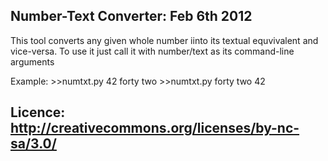 Number-Text Converter: Feb 6th 2012
-----------------------------------------------------------
This tool converts any given whole number iinto its textual equvivalent and vice-versa.
To use it just call it with number/text as its command-line arguments

Example:
    >>numtxt.py 42
    forty two
    >>numtxt.py forty two
    42

Licence: http://creativecommons.org/licenses/by-nc-sa/3.0/
-----------------------------------------------------------
